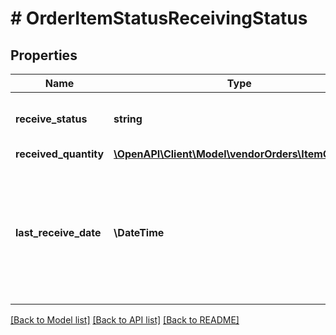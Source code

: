# # OrderItemStatusReceivingStatus

## Properties

Name | Type | Description | Notes
------------ | ------------- | ------------- | -------------
**receive_status** | **string** | Receive status of the line item. | [optional]
**received_quantity** | [**\OpenAPI\Client\Model\vendorOrders\ItemQuantity**](ItemQuantity.md) |  | [optional]
**last_receive_date** | **\DateTime** | The date when the most recent item was received at the buyer&#39;s warehouse. Must be in ISO-8601 date/time format. | [optional]

[[Back to Model list]](../../README.md#models) [[Back to API list]](../../README.md#endpoints) [[Back to README]](../../README.md)
